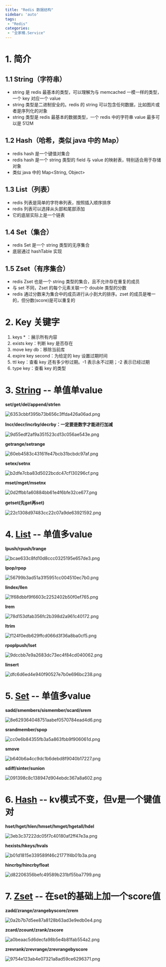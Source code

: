 ```yaml
---
title: "Redis 数据结构"
sidebar: 'auto'
tags:
 - "Redis"
categories: 
 - "全家桶.Service"
---
```


# 1. 简介

## 1.1 String（字符串）

* string 是 redis 最基本的类型，可以理解为与 memcached 一模一样的类型，一个 key 对应一个 value
* string 类型是二进制安全的。redis 的 string 可以包含任何数据，比如图片或者是序列化的对象
* string 类型是 redis 最基本的数据类型，一个 redis 中的字符串 value 最多可以是 512M

## 1.2 Hash（哈希，类似 java 中的 Map）

* redis hash 是一个键值对集合
* redis hash 是一个 string 类型的 field 与 value 的映射表，特别适合用于存储对象
* 类似 java 中的 Map<String, Object>

## 1.3 List（列表）

* redis 列表是简单的字符串列表，按照插入顺序排序
* redis 列表可以选择从头部和尾部添加
* 它的底层实际上是一个链表

## 1.4 Set（集合）

* redis Set 是一个 string 类型的无序集合
* 底层通过 hashTable 实现

## 1.5 Zset（有序集合）

* redis Zset 也是一个 string 类型的集合，且不允许存在重复的成员
* 与 set 不同，Zset 的每个元素关联一个 double 类型的分数
* redis 通过分数来为集合中的成员进行从小到大的排序。zset 的成员是唯一的，但分数(score)是可以重复的

# 2. Key 关键字

1. keys * ：展示所有内容
2. exists key：判断 key 是否存在
3. move key db：移除当前库
4. expire key second：为给定的 key 设置过期时间
5. ttl key：查看 key 还有多少秒过期。-1 表示永不过期；-2 表示已经过期
6. type key：查看 key 的类型

# 3. [String](https://www.runoob.com/redis/redis-strings.html) -- 单值单value

**set/get/del/append/strlen**

![6353cbbf395b73b656c3ffda426a06ad.png](./image/6353cbbf395b73b656c3ffda426a06ad.png)

**Incr/decr/incrby/decrby：一定要是数字才能进行加减** 

![9d55edf2af9a351523cd13c056ae543e.png](./image/9d55edf2af9a351523cd13c056ae543e.png)

**getrange/setrange**

![60eb4583c43161fe47bcb31bcbdc97af.png](./image/60eb4583c43161fe47bcb31bcbdc97af.png)

**setex/setnx**

![b2dfe7cba83d5022bcdc47cf130296cf.png](./image/b2dfe7cba83d5022bcdc47cf130296cf.png)

**mset/mget/msetnx**

![0d2ffbb1a60884bb61e4f6bfe32ce677.png](./image/0d2ffbb1a60884bb61e4f6bfe32ce677.png)

**getset(先get再set)**

![22c1308d97483cc22c07a9de63921592.png](./image/22c1308d97483cc22c07a9de63921592.png)

# 4. [List](https://www.runoob.com/redis/lists-linsert.html) -- 单值多value

**lpush/rpush/lrange**

![bcae633c8fd10d8ccc0325195e657de3.png](./image/bcae633c8fd10d8ccc0325195e657de3.png)

**lpop/rpop**

![56799b3ad51a31f5951cc004510ec7b0.png](./image/56799b3ad51a31f5951cc004510ec7b0.png)

**lindex/llen**

![1f68dbbf9f6603c2252402b50f0ef765.png](./image/1f68dbbf9f6603c2252402b50f0ef765.png)

**lrem**

![78d153dfab356fc2b398d2a961c40172.png](./image/78d153dfab356fc2b398d2a961c40172.png)

**ltrim**

![f124f0edb629ffcd066d3f36a8ba0cf5.png](./image/f124f0edb629ffcd066d3f36a8ba0cf5.png)

**rpoplpush/lset**

![9dccbb7e9a2683dc73ec4f84cd040062.png](./image/9dccbb7e9a2683dc73ec4f84cd040062.png)

**linsert**

![dfc6d6ed4e940f90527e7b0e696bc238.png](./image/dfc6d6ed4e940f90527e7b0e696bc238.png)

# 5. [Set](https://www.runoob.com/redis/redis-sets.html) -- 单值多value

**sadd/smembers/sismember/scard/srem**

![8e629364048751aabef0570784ead4d6.png](./image/8e629364048751aabef0570784ead4d6.png)

**srandmember/spop**

![cc0e6b84355fb3a5a863fbb9f906061d.png](./image/cc0e6b84355fb3a5a863fbb9f906061d.png)

**smove**

![b640b6a4cc9dc1b6debd8f9040b17227.png](./image/b640b6a4cc9dc1b6debd8f9040b17227.png)

**sdiff/sinter/sunion**

![091398c8c138947d904ebdc367a8a602.png](./image/091398c8c138947d904ebdc367a8a602.png)

# 6. [Hash](https://www.runoob.com/redis/redis-hashes.html) -- kv模式不变，但v是一个键值对

**hset/hget/hlen/hmset/hmget/hgetall/hdel**

![3eb3c37222dc05f7c40180af2ff47e3a.png](./image/3eb3c37222dc05f7c40180af2ff47e3a.png)

**hexists/hkeys/hvals**

![b01d1815e339589f46c21771f4b01b3a.png](./image/b01d1815e339589f46c21771f4b01b3a.png)

**hincrby/hincrbyfloat**

![d82206356befc49589b231bf55ba7799.png](./image/d82206356befc49589b231bf55ba7799.png)

# 7. [Zset](https://www.runoob.com/redis/redis-sorted-sets.html) -- 在set的基础上加一个score值

**zadd/zrange/zrangebyscore/zrem**

![0a2b7b7d5ee87a8128b63ad3e9edb0e4.png](./image/0a2b7b7d5ee87a8128b63ad3e9edb0e4.png)

**zcard/zcount/zrank/zscore**

![a0beaac5d6decfa98b5e4b81fab554a2.png](./image/a0beaac5d6decfa98b5e4b81fab554a2.png)

**zrevrank/zrevrange/zrevrangebyscore**

![9754e123ab4e07321a8ad59ce6296371.png](./image/9754e123ab4e07321a8ad59ce6296371.png)

